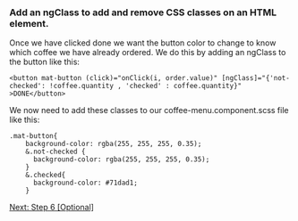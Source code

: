 ### Add an ngClass to add and remove CSS classes on an HTML element.

Once we have clicked done we want the button color to change to know which coffee we have already ordered. We do this by adding an ngClass to the button like this: 

```
<button mat-button (click)="onClick(i, order.value)" [ngClass]="{'not-checked': !coffee.quantity , 'checked' : coffee.quantity}" >DONE</button>
```

We now need to add these classes to our coffee-menu.component.scss file like this:
```
.mat-button{
    background-color: rgba(255, 255, 255, 0.35);
    &.not-checked {
      background-color: rgba(255, 255, 255, 0.35);
    }
    &.checked{
      background-color: #71dad1;
    }
```
<a href="https://github.com/anacidre/AngularWorkshop/blob/master/Step%206%20%5BOptional%5D:%20Pipes.md">Next: Step 6 [Optional]</a>
